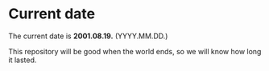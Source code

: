 # Current date

The current date is **2001.08.19.** (YYYY.MM.DD.)

This repository will be good when the world ends, so we will know how long it lasted.